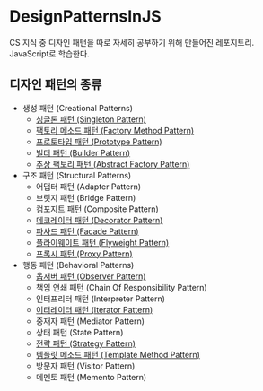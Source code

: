 # DesignPatternsInJS
CS 지식 중 디자인 패턴을 따로 자세히 공부하기 위해 만들어진 레포지토리. JavaScript로 학습한다.

## 디자인 패턴의 종류
- 생성 패턴 (Creational Patterns)
  - [싱글톤 패턴 (Singleton Pattern)](https://github.com/kuman514/DesignPatternsInJS/blob/main/creational/singleton.js)
  - [팩토리 메소드 패턴 (Factory Method Pattern)](https://github.com/kuman514/DesignPatternsInJS/blob/main/creational/factory-method.js)
  - [프로토타입 패턴 (Prototype Pattern)](https://github.com/kuman514/DesignPatternsInJS/blob/main/creational/prototype.js)
  - [빌더 패턴 (Builder Pattern)](https://github.com/kuman514/DesignPatternsInJS/blob/main/creational/builder.js)
  - [추상 팩토리 패턴 (Abstract Factory Pattern)](https://github.com/kuman514/DesignPatternsInJS/blob/main/creational/abstract-factory.js)
- 구조 패턴 (Structural Patterns)
  - 어댑터 패턴 (Adapter Pattern)
  - 브릿지 패턴 (Bridge Pattern)
  - 컴포지트 패턴 (Composite Pattern)
  - [데코레이터 패턴 (Decorator Pattern)](https://github.com/kuman514/DesignPatternsInJS/blob/main/structural/decorator.js)
  - [파사드 패턴 (Facade Pattern)](https://github.com/kuman514/DesignPatternsInJS/blob/main/structural/facade.js)
  - [플라이웨이트 패턴 (Flyweight Pattern)](https://github.com/kuman514/DesignPatternsInJS/blob/main/structural/flyweight.js)
  - [프록시 패턴 (Proxy Pattern)](https://github.com/kuman514/DesignPatternsInJS/blob/main/structural/proxy.js)
- 행동 패턴 (Behavioral Patterns)
  - [옵저버 패턴 (Observer Pattern)](https://github.com/kuman514/DesignPatternsInJS/blob/main/behavioral/observer.js)
  - 책임 연쇄 패턴 (Chain Of Responsibility Pattern)
  - 인터프리터 패턴 (Interpreter Pattern)
  - [이터레이터 패턴 (Iterator Pattern)](https://github.com/kuman514/DesignPatternsInJS/blob/main/behavioral/iterator.js)
  - 중재자 패턴 (Mediator Pattern)
  - 상태 패턴 (State Pattern)
  - [전략 패턴 (Strategy Pattern)](https://github.com/kuman514/DesignPatternsInJS/blob/main/behavioral/strategy.js)
  - [템플릿 메소드 패턴 (Template Method Pattern)](https://github.com/kuman514/DesignPatternsInJS/blob/main/behavioral/template-method.js)
  - 방문자 패턴 (Visitor Pattern)
  - 메멘토 패턴 (Memento Pattern)
